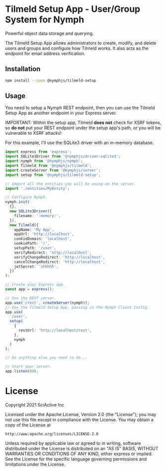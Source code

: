 # Tilmeld Setup App - User/Group System for Nymph

Powerful object data storage and querying.

The Tilmeld Setup App allows administrators to create, modify, and delete users and groups and configure how Tilmeld works. It also acts as the endpoint for email address verification.

## Installation

```sh
npm install --save @nymphjs/tilmeld-setup
```

## Usage

You need to setup a Nymph REST endpoint, then you can use the Tilmeld Setup App as another endpoint in your Express server.

IMPORTANT: Within the setup app, Tilmeld **does not** check for XSRF tokens, so **do not** put your REST endpoint under the setup app's path, or you will be vulnerable to XSRF attacks!

For this example, I'll use the SQLite3 driver with an in-memory database.

```ts
import express from 'express';
import SQLite3Driver from '@nymphjs/driver-sqlite3';
import nymph from '@nymphjs/nymph';
import Tilmeld from '@nymphjs/tilmeld';
import createServer from '@nymphjs/server';
import setup from '@nymphjs/tilmeld-setup';

// Import all the entities you will be using on the server.
import './entities/MyEntity';

// Configure Nymph.
nymph.init(
  {},
  new SQLite3Driver({
    filename: ':memory:',
  }),
  new Tilmeld({
    appName: 'My App',
    appUrl: 'http://localhost',
    cookieDomain: 'localhost',
    cookiePath: '/',
    setupPath: '/user',
    verifyRedirect: 'http://localhost',
    verifyChangeRedirect: 'http://localhost',
    cancelChangeRedirect: 'http://localhost',
    jwtSecret: 'shhhhh',
  })
);

// Create your Express app.
const app = express();

// Use the REST server.
app.use('/rest', createServer(nymph));
// Use the Tilmeld Setup App, passing in the Nymph Client Config.
app.use(
  '/user',
  setup(
    {
      restUrl: 'http://localhost/rest',
    },
    nymph
  )
);

// Do anything else you need to do...

// Start your server.
app.listen(80);
```

# License

Copyright 2021 SciActive Inc

Licensed under the Apache License, Version 2.0 (the "License");
you may not use this file except in compliance with the License.
You may obtain a copy of the License at

    http://www.apache.org/licenses/LICENSE-2.0

Unless required by applicable law or agreed to in writing, software
distributed under the License is distributed on an "AS IS" BASIS,
WITHOUT WARRANTIES OR CONDITIONS OF ANY KIND, either express or implied.
See the License for the specific language governing permissions and
limitations under the License.
